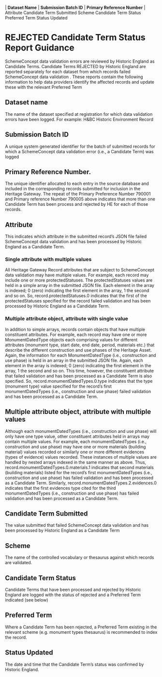 | **Dataset Name** |	**Submission Batch ID** |	**Primary Reference Number** |	Attribute	Candidate Term Submitted	Scheme	Candidate Term Status	Preferred Term	Status Updated




# REJECTED Candidate Term Status Report Guidance
SchemeConcept data validation errors are reviewed by Historic England as Candidate Terms. Candidate Terms REJECTED by Historic England are reported separately for each dataset from which records failed SchemeConcept data validation . These reports contain the following information to help data providers identify the affected records and update these with the relevant Preferred Term 

## Dataset name
The name of the dataset specified at registration for which data validation errors have been logged. For example: H&BC Historic Environment Record
## Submission Batch ID
A unique system generated identifier for the batch of submitted records for which a SchemeConcept data validation error (i.e., a Candidate Term) was logged
## Primary Reference Number.
The unique identifier allocated to each entry in the source database and included in the corresponding records submitted for inclusion in the Heritage Gateway. The repeat of the Primary Preference Number 790001 and Primary reference Number 790005 above indicates that more than one Candidate Term has been process and rejected by HE for each of those records.
## Attribute
This indicates which attribute in the submitted record’s JSON file failed SchemeConcept data validation and has been processed by Historic England as a Candidate Term. 
### Single attribute with multiple values
All Heritage Gateway Record attributes that are subject to SchemeConcept data validation may have multiple values. 
For example, each record may include one or more protectedStatuses. The protectedStatuses values are held in a simple array in the submitted JSON file. Each element in the array is indexed; 0 (zero) indicating the first element in the array, 1 the second and so on. 
So, record.protectedStatuses.0 indicates that the first of the protectedStatuses specified for the record failed validation and has been processed by Historic England as a Candidate Term.
### Multiple attribute object, attribute with single value
In addition to simple arrays, records contain objects that have multiple constituent attributes. For example, each record may have one or more MonumentDatedType objects each comprising values for different attributes (monument type, start date, end date, period, materials etc.) that describe the different construction and use phases of the Heritage Asset. 
Again, the information for each MonumentDatedType (i.e., construction and use phase) is held in an array in the submitted JSON file. Again, each element in the array is indexed; 0 (zero) indicating the first element in the array, 1 the second and so on. This time, however, the constituent attribute that failed validation and has been processed as a Candidate Term is also specified. 
So, record.monumentDatedTypes.0.type indicates that the type (monument type) value specified for the record’s first monumentDatedTypes (i.e., construction and use phase) failed validation and has been processed as a Candidate Term.

## Multiple attribute object, attribute with multiple values
Although each monumentDatedTypes (i.e., construction and use phase) will only have one type value, other constituent attributes held in arrays may contain multiple values. For example, each monumentDatedTypes (i.e., construction and use phase) may have one or more materials (building material) values recorded or similarly one or more different evidences (types of evidence) values recorded. These instances of multiple values are handled by nested arrays indexed in the same manner as above.
Thus, record.monumentDatedTypes.0.materials.1 indicates that second materials (building materials) listed for the record’s first monumentDatedTypes (i.e., construction and use phase) has failed validation and has been processed as a Candidate Term.
Similarly, record.monumentDatedTypes.2.evidences.0 indicates that the first evidences type cited for the third monumentDatedTypes (i.e., construction and use phase) has failed validation and has been processed as a Candidate Term.
## Candidate Term Submitted
The value submitted that failed SchemeConcept data validation and has been processed by Historic England as a Candidate Term
## Scheme
The name of the controlled vocabulary or thesaurus against which records are validated.
## Candidate Term Status
Candidate Terms that have been processed and rejected by Historic England are logged with the status of rejected and a Preferred Term indicated (see below)
## Preferred Term
Where a Candidate Term has been rejected, a Preferred Term existing in the relevant scheme (e.g. monument types thesaurus) is recommended to index the record. 
## Status Updated
The date and time that the Candidate Term’s status was confirmed by Historic England.

